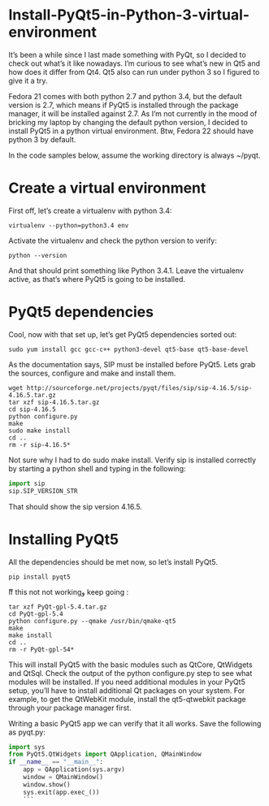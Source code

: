 # Install-PyQt5-in-Python-3-virtual-environment

It’s been a while since I last made something with PyQt, so I decided to check out what’s it like nowadays. I’m curious to see what’s new in Qt5 and how does it differ from Qt4. Qt5 also can run under python 3 so I figured to give it a try.

Fedora 21 comes with both python 2.7 and python 3.4, but the default version is 2.7, which means if PyQt5 is installed through the package manager, it will be installed against 2.7. As I’m not currently in the mood of bricking my laptop by changing the default python version, I decided to install PyQt5 in a python virtual environment. Btw, Fedora 22 should have python 3 by default.

In the code samples below, assume the working directory is always ~/pyqt.

# Create a virtual environment

First off, let’s create a virtualenv with python 3.4:
```
virtualenv --python=python3.4 env
```
Activate the virtualenv and check the python version to verify:
```source env/bin/activate
python --version
```
And that should print something like Python 3.4.1. Leave the virtualenv active, as that’s where PyQt5 is going to be installed.

# PyQt5 dependencies

Cool, now with that set up, let’s get PyQt5 dependencies sorted out:
```
sudo yum install gcc gcc-c++ python3-devel qt5-base qt5-base-devel
```
As the documentation says, SIP must be installed before PyQt5. Lets grab the sources, configure and make and install them.

```
wget http://sourceforge.net/projects/pyqt/files/sip/sip-4.16.5/sip-4.16.5.tar.gz
tar xzf sip-4.16.5.tar.gz
cd sip-4.16.5
python configure.py
make
sudo make install
cd ..
rm -r sip-4.16.5*
```

Not sure why I had to do sudo make install. Verify sip is installed correctly by starting a python shell and typing in the following:

```python
import sip
sip.SIP_VERSION_STR
```
That should show the sip version 4.16.5.

# Installing PyQt5

All the dependencies should be met now, so let’s install PyQt5.

```
pip install pyqt5
```
ّIf this not not workingو keep going :

```wget http://sourceforge.net/projects/pyqt/files/PyQt5/PyQt-5.4/PyQt-gpl-5.4.tar.gz
tar xzf PyQt-gpl-5.4.tar.gz
cd PyQt-gpl-5.4
python configure.py --qmake /usr/bin/qmake-qt5
make
make install
cd ..
rm -r PyQt-gpl-54*
```
This will install PyQt5 with the basic modules such as QtCore, QtWidgets and QtSql. Check the output of the python configure.py step to see what modules will be installed. If you need additional modules in your PyQt5 setup, you’ll have to install additional Qt packages on your system. For example, to get the QtWebKit module, install the qt5-qtwebkit package through your package manager first.

Writing a basic PyQt5 app we can verify that it all works. Save the following as pyqt.py:

```python
import sys
from PyQt5.QtWidgets import QApplication, QMainWindow
if __name__ == "__main__":
    app = QApplication(sys.argv)
    window = QMainWindow()
    window.show()
    sys.exit(app.exec_())
    ```



